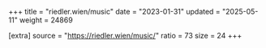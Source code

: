 +++
title = "riedler.wien/music"
date = "2023-01-31"
updated = "2025-05-11"
weight = 24869

[extra]
source = "https://riedler.wien/music/"
ratio = 73
size = 24
+++
